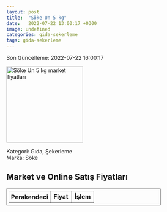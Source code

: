 ```yaml
---
layout: post
title:  "Söke Un 5 kg"
date:   2022-07-22 13:00:17 +0300
image: undefined
categories: gida-sekerleme
tags: gida-sekerleme
---
```


Son Güncelleme: 2022-07-22 16:00:17

<img src="undefined" width="200" alt="Söke Un 5 kg market fiyatları" />

Kategori: Gıda, Şekerleme
<br />
Marka: Söke

<h2>Market ve Online Satış Fiyatları</h2>

<table border="1" style="padding: 5px;width:80%;">
  <tr>
    <td style="padding: 5px;"><strong>Perakendeci</strong></td>
    <td><strong>Fiyat</strong></td>
    <td><strong>İşlem</strong></td>
  </tr>
  
</table>
